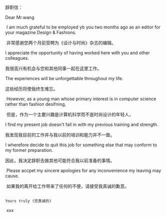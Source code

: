 辞职信：

Dear Mr.wang

​	I am much grateful to be employed yb you two months ago as an editor for your magazine Design & Fashions.

​	非常感谢您两个月前受聘为《设计与时尚》杂志的编辑。

I appreciate the opportunity of having worked here with you and other colleagues.

我很高兴有机会与您和其他同事一起在这里工作。

The experiences will be unforgettable throughout my life.

这些经历将使我终生难忘。

​	However, as a young man whose primary interest is in computer science rather than fashion desifning, 

​	但是，作为一个主要兴趣是计算机科学而不是时尚设计的年轻人，

I find my present job doesn't fall in with my previous training and strength.

我发现我目前的工作并与我以前的培训和能力并不一致。

I wherefore decide to quit this job for something else that may conform to my former preparation.

因此，我决定辞职去做其他可能符合我以前准备的事情。

​	Please accpet my sincere apologies for any inconvenience my leaving may cause.	

​	如果我的离开给工作带来了任何的不便，请接受我真诚的歉意。

   																																					Yours truly (您真诚的)

​																																						xxx